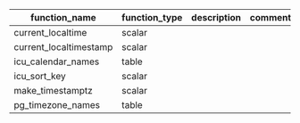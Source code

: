 |     function_name      | function_type | description | comment | example |
|------------------------|---------------|-------------|---------|---------|
| current_localtime      | scalar        |             |         |         |
| current_localtimestamp | scalar        |             |         |         |
| icu_calendar_names     | table         |             |         |         |
| icu_sort_key           | scalar        |             |         |         |
| make_timestamptz       | scalar        |             |         |         |
| pg_timezone_names      | table         |             |         |         |
